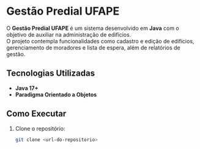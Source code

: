 # Gestão Predial UFAPE

O **Gestão Predial UFAPE** é um sistema desenvolvido em **Java** com o objetivo de auxiliar na administração de edifícios.  
O projeto contempla funcionalidades como cadastro e edição de edifícios, gerenciamento de moradores e lista de espera, além de relatórios de gestão.

## Tecnologias Utilizadas
- **Java 17+**
- **Paradigma Orientado a Objetos**

## Como Executar
1. Clone o repositório:
   ```bash
   git clone <url-do-repositorio>
